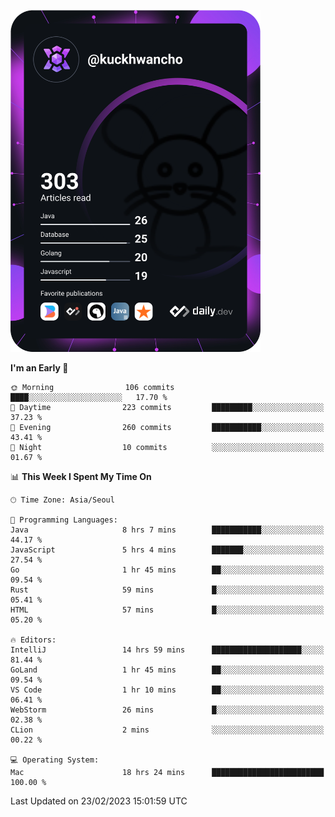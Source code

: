 <a href="https://app.daily.dev/kuckhwancho"><img src="https://github.com/kuckjwi0928/kuckjwi0928/blob/master/devcard.svg" width="400" alt="Kuckjwi Devcard"/></a>

<!--START_SECTION:waka-->
**I'm an Early 🐤** 

```text
🌞 Morning                106 commits         ████░░░░░░░░░░░░░░░░░░░░░   17.70 % 
🌆 Daytime                223 commits         █████████░░░░░░░░░░░░░░░░   37.23 % 
🌃 Evening                260 commits         ███████████░░░░░░░░░░░░░░   43.41 % 
🌙 Night                  10 commits          ░░░░░░░░░░░░░░░░░░░░░░░░░   01.67 % 
```


📊 **This Week I Spent My Time On** 

```text
🕑︎ Time Zone: Asia/Seoul

💬 Programming Languages: 
Java                     8 hrs 7 mins        ███████████░░░░░░░░░░░░░░   44.17 % 
JavaScript               5 hrs 4 mins        ███████░░░░░░░░░░░░░░░░░░   27.54 % 
Go                       1 hr 45 mins        ██░░░░░░░░░░░░░░░░░░░░░░░   09.54 % 
Rust                     59 mins             █░░░░░░░░░░░░░░░░░░░░░░░░   05.41 % 
HTML                     57 mins             █░░░░░░░░░░░░░░░░░░░░░░░░   05.20 % 

🔥 Editors: 
IntelliJ                 14 hrs 59 mins      ████████████████████░░░░░   81.44 % 
GoLand                   1 hr 45 mins        ██░░░░░░░░░░░░░░░░░░░░░░░   09.54 % 
VS Code                  1 hr 10 mins        ██░░░░░░░░░░░░░░░░░░░░░░░   06.41 % 
WebStorm                 26 mins             █░░░░░░░░░░░░░░░░░░░░░░░░   02.38 % 
CLion                    2 mins              ░░░░░░░░░░░░░░░░░░░░░░░░░   00.22 % 

💻 Operating System: 
Mac                      18 hrs 24 mins      █████████████████████████   100.00 % 
```


 Last Updated on 23/02/2023 15:01:59 UTC
<!--END_SECTION:waka-->
